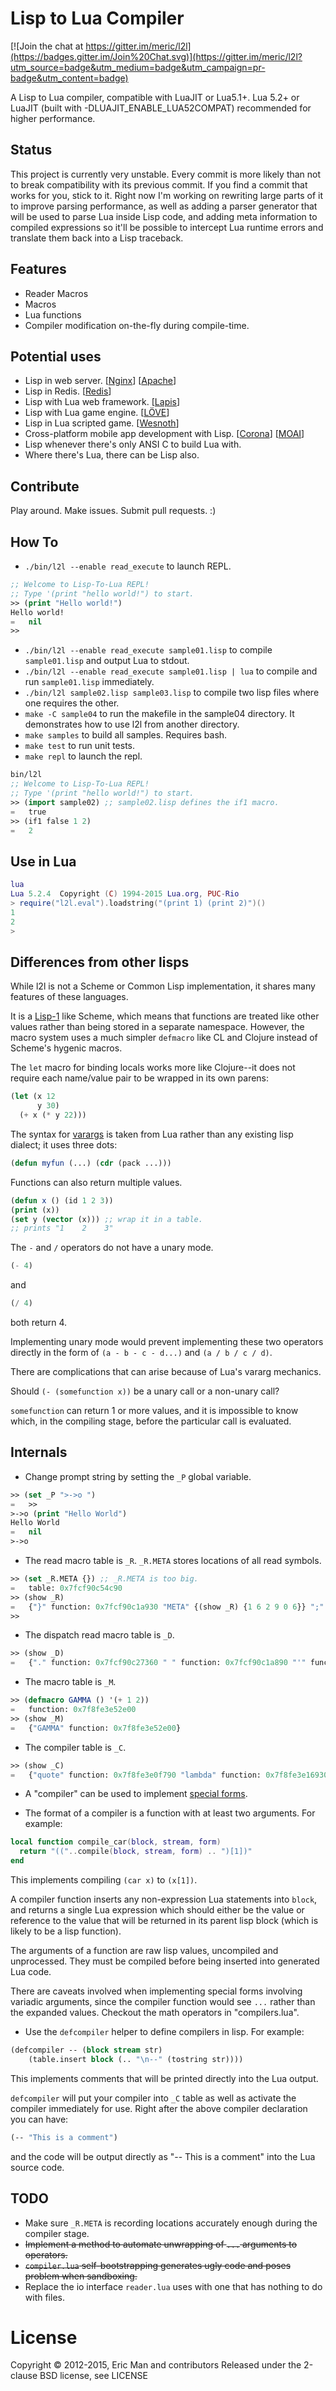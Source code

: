 Lisp to Lua Compiler
====================

[![Join the chat at https://gitter.im/meric/l2l](https://badges.gitter.im/Join%20Chat.svg)](https://gitter.im/meric/l2l?utm_source=badge&utm_medium=badge&utm_campaign=pr-badge&utm_content=badge)

A Lisp to Lua compiler, compatible with LuaJIT or Lua5.1+. Lua 5.2+ or 
LuaJIT (built with -DLUAJIT_ENABLE_LUA52COMPAT) recommended for higher
performance.

Status
------
This project is currently very unstable. Every commit is more likely than not to break compatibility with its previous commit. If you find a commit that works for you, stick to it. Right now I'm working on rewriting large parts of it to improve parsing performance, as well as adding a parser generator that will be used to parse Lua inside Lisp code, and adding meta information to compiled expressions so it'll be possible to intercept Lua runtime errors and translate them back into a Lisp traceback.


Features
-----------
* Reader Macros
* Macros
* Lua functions
* Compiler modification on-the-fly during compile-time.

Potential uses
--------------
* Lisp in web server. [[Nginx](https://github.com/openresty)] [[Apache](https://httpd.apache.org/docs/trunk/mod/mod_lua.html)]
* Lisp in Redis. [[Redis](http://redis.io/commands/EVAL)]
* Lisp with Lua web framework. [[Lapis](https://github.com/leafo/lapis)]
* Lisp with Lua game engine. [[LÖVE](https://love2d.org)]
* Lisp in Lua scripted game. [[Wesnoth](http://wiki.wesnoth.org/Luawml#Lua_files)]
* Cross-platform mobile app development with Lisp. [[Corona](https://coronalabs.com)] [[MOAI](http://getmoai.com)]
* Lisp whenever there's only ANSI C to build Lua with.
* Where there's Lua, there can be Lisp also.

Contribute
----------
Play around. Make issues. Submit pull requests. :)


How To
------

* `./bin/l2l --enable read_execute` to launch REPL.

```lisp
;; Welcome to Lisp-To-Lua REPL!
;; Type '(print "hello world!") to start.
>> (print "Hello world!")
Hello world!
=   nil
>> 
```

* `./bin/l2l --enable read_execute sample01.lisp` to compile `sample01.lisp` and output Lua to stdout.
* `./bin/l2l --enable read_execute sample01.lisp | lua` to compile and run `sample01.lisp` immediately.
* `./bin/l2l sample02.lisp sample03.lisp` to compile two lisp files where one 
    requires the other.
* `make -C sample04` to run the makefile in the sample04 directory. It
   demonstrates how to use l2l from another directory.
* `make samples` to build all samples. Requires bash.
* `make test` to run unit tests.
* `make repl` to launch the repl.

```lisp
bin/l2l
;; Welcome to Lisp-To-Lua REPL!
;; Type '(print "hello world!") to start.
>> (import sample02) ;; sample02.lisp defines the if1 macro.
=	true
>> (if1 false 1 2)
=	2
```

Use in Lua
----------

```lua
lua
Lua 5.2.4  Copyright (C) 1994-2015 Lua.org, PUC-Rio
> require("l2l.eval").loadstring("(print 1) (print 2)")()
1
2
> 
```


Differences from other lisps
----------------------------

While l2l is not a Scheme or Common Lisp implementation, it shares
many features of these languages.

It is a [Lisp-1](https://hornbeck.wordpress.com/2009/07/05/lisp-1-vs-lisp-2/)
like Scheme, which means that functions are treated like other values
rather than being stored in a separate namespace. However, the macro
system uses a much simpler `defmacro` like CL and Clojure instead of
Scheme's hygenic macros.

The `let` macro for binding locals works more like Clojure--it does
not require each name/value pair to be wrapped in its own parens:

```lisp
(let (x 12
      y 30)
  (+ x (* y 22)))
```

The syntax for [varargs](https://en.wikipedia.org/wiki/Variadic_function)
is taken from Lua rather than any existing lisp dialect; it uses three dots:

```lisp
(defun myfun (...) (cdr (pack ...)))
```

Functions can also return multiple values.

```lisp
(defun x () (id 1 2 3))
(print (x))
(set y (vector (x))) ;; wrap it in a table.
;; prints "1    2    3"
```

The `-` and `/` operators do not have a unary mode.

```lisp
(- 4)
```
and 

```lisp
(/ 4)
```
both return 4. 

Implementing unary mode would prevent implementing these two operators directly
 in the form of `(a - b - c - d...)` and `(a / b / c / d)`.

There are complications that can arise because of Lua's vararg mechanics.

Should `(- (somefunction x))` be a unary call or a non-unary call?

`somefunction` can return 1 or more values, and it is impossible to know which,
in the compiling stage, before the particular call is evaluated.

Internals
---------

* Change prompt string by setting the `_P` global variable.

```lisp
>> (set _P ">->o ")
=   >> 
>->o (print "Hello World")
Hello World
=   nil
>->o 
```

* The read macro table is `_R`. `_R.META` stores locations of all read symbols.

```lisp
>> (set _R.META {}) ;; _R.META is too big.
=   table: 0x7fcf90c54c90
>> (show _R)
=   {"}" function: 0x7fcf90c1a930 "META" {(show _R) {1 6 2 9 0 6}} ";" function: 0x7fcf90c1a8c0 "position" function: 0x7fcf90c1b1a0 ")" function: 0x7fcf90c1a8e0 "(" function: 0x7fcf90c1ac10 "'" function: 0x7fcf90c1ad30 "," function: 0x7fcf90c1adb0 "[" function: 0x7fcf90c1aab0 "#" function: 0x7fcf90c1adf0 "\"" function: 0x7fcf90c1a9d0 "]" function: 0x7fcf90c1a980 "`" function: 0x7fcf90c1ad70 "{" function: 0x7fcf90c1ab80}
>> 
```

* The dispatch read macro table is `_D`.

```lisp
>> (show _D)
=   {"." function: 0x7fcf90c27360 " " function: 0x7fcf90c1a890 "'" function: 0x7fcf90c1acf0}
```

* The macro table is `_M`.

```lisp
>> (defmacro GAMMA () '(+ 1 2))
=   function: 0x7f8fe3e52e00
>> (show _M)
=   {"GAMMA" function: 0x7f8fe3e52e00}
```

* The compiler table is `_C`.


```lisp
>> (show _C)
=   {"quote" function: 0x7f8fe3e0f790 "lambda" function: 0x7f8fe3e16930 "_119_104_105_108_101" function: 0x7f8fe3f3a470 "defun" function: 0x7f8fe3e16a90 "_97_110_100" function: 0x7f8fe3e21ae0 "_58" function: 0x7f8fe3e22300 "_110_111_116" function: 0x7f8fe3e0ecf0 "_62_61" function: 0x7f8fe3e1acf0 "_" function: 0x7f8fe3e22160 "_37" function: 0x7f8fe3e222a0 "defmacro" function: 0x7f8fe3e19f10 "let" function: 0x7f8fe3e16a20 "car" function: 0x7f8fe3e16990 "chunk" function: 0x7f8fe3f5ce00 "_61_62" function: 0x7f8fe3e16930 "_60" function: 0x7f8fe3e20ce0 "_35" function: 0x7f8fe3e22340 "cond" function: 0x7f8fe3e0f820 "defcompiler" function: 0x7f8fe3e16ac0 "_102_111_114" function: 0x7f8fe3f58650 "_100_111" function: 0x7f8fe3f1b1c0 "_98_114_101_97_107" function: 0x7f8fe3f40e10 "quasiquote" function: 0x7f8fe3e0f7d0 "_42" function: 0x7f8fe3e1f030 "_47" function: 0x7f8fe3e1db00 "_62" function: 0x7f8fe3e1abe0 "_43" function: 0x7f8fe3e0d7c0 "_46_46" function: 0x7f8fe3e10a90 "_61" function: 0x7f8fe3e22370 "_61_61" function: 0x7f8fe3e1a5f0 "set" function: 0x7f8fe3e22370 "cdr" function: 0x7f8fe3e169c0 "cadr" function: 0x7f8fe3e169f0 "table_quote" function: 0x7f8fe3e0f750 "_60_61" function: 0x7f8fe3e14e60 "_105_102" function: 0x7f8fe3e0f8c0 "_111_114" function: 0x7f8fe3e159c0 "_46" function: 0x7f8fe3e222d0}
```

* A "compiler" can be used to implement [special forms](http://stackoverflow.com/a/2877854).

* The format of a compiler is a function with at least two arguments.
For example: 

```lua
local function compile_car(block, stream, form)
  return "(("..compile(block, stream, form) .. ")[1])"
end
```
This implements compiling `(car x)` to `(x[1])`.

A compiler function inserts any non-expression Lua statements into `block`,
and returns a single Lua expression which should either be the value
or reference to the value that will be returned in its parent lisp block
(which is likely to be a lisp function).

The arguments of a function are raw lisp values, uncompiled and 
unprocessed. They must be compiled before being inserted into generated 
Lua code.

There are caveats involved when implementing special forms involving
variadic arguments, since the compiler function would see `...` rather
than the expanded values. Checkout the math operators in "compilers.lua".

* Use the `defcompiler` helper to define compilers in lisp. 
    For example:

```lisp
(defcompiler -- (block stream str)
    (table.insert block (.. "\n--" (tostring str))))
```

This implements comments that will be printed directly into the Lua output.

`defcompiler` will put your compiler into `_C` table as well as activate
the compiler immediately for use. Right after the above compiler 
declaration you can have:

```lisp
(-- "This is a comment")
```

and the code will be output directly as "-- This is a comment" into the
Lua source code.


TODO
----

* Make sure `_R.META` is recording locations accurately enough during the compiler 
stage.
* ~~Implement a method to automate unwrapping of `...` arguments to operators.~~
* ~~`compiler.lua` self-bootstrapping generates ugly code and poses problem when sandboxing.~~ 
* Replace the io interface `reader.lua` uses with one that has nothing to do with files.

License
=======

Copyright © 2012-2015, Eric Man and contributors
Released under the 2-clause BSD license, see LICENSE

